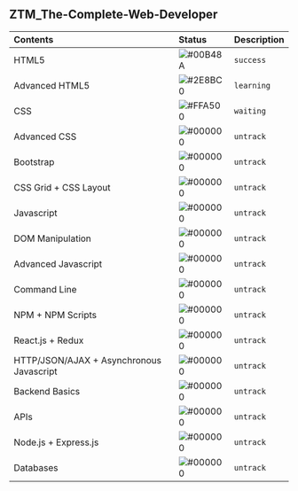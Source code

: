 ## ZTM_The-Complete-Web-Developer

| **Contents** | **Status** | **Description** |
| :----------- | :--------- | :-------------- |
| HTML5 | ![#00B48A](https://via.placeholder.com/10/00B48A?text=+) | `success`|
| Advanced HTML5 | ![#2E8BC0](https://via.placeholder.com/10/2E8BC0?text=+) | `learning`|
| CSS | ![#FFA500](https://via.placeholder.com/10/FFA500?text=+) | `waiting`|
| Advanced CSS | ![#000000](https://via.placeholder.com/10/000000?text=+) | `untrack`|
| Bootstrap | ![#000000](https://via.placeholder.com/10/000000?text=+) | `untrack`|
|  CSS Grid + CSS Layout | ![#000000](https://via.placeholder.com/10/000000?text=+) | `untrack`|
| Javascript | ![#000000](https://via.placeholder.com/10/000000?text=+) | `untrack`|
| DOM Manipulation | ![#000000](https://via.placeholder.com/10/000000?text=+) | `untrack`|
| Advanced Javascript | ![#000000](https://via.placeholder.com/10/000000?text=+) | `untrack`|
| Command Line | ![#000000](https://via.placeholder.com/10/000000?text=+) | `untrack`|
| NPM + NPM Scripts | ![#000000](https://via.placeholder.com/10/000000?text=+) | `untrack`|
| React.js + Redux | ![#000000](https://via.placeholder.com/10/000000?text=+) | `untrack`|
| HTTP/JSON/AJAX + Asynchronous Javascript | ![#000000](https://via.placeholder.com/10/000000?text=+) | `untrack`|
| Backend Basics | ![#000000](https://via.placeholder.com/10/000000?text=+) | `untrack`|
| APIs | ![#000000](https://via.placeholder.com/10/000000?text=+) | `untrack`|
| Node.js + Express.js | ![#000000](https://via.placeholder.com/10/000000?text=+) | `untrack`|
| Databases | ![#000000](https://via.placeholder.com/10/000000?text=+) | `untrack`|

